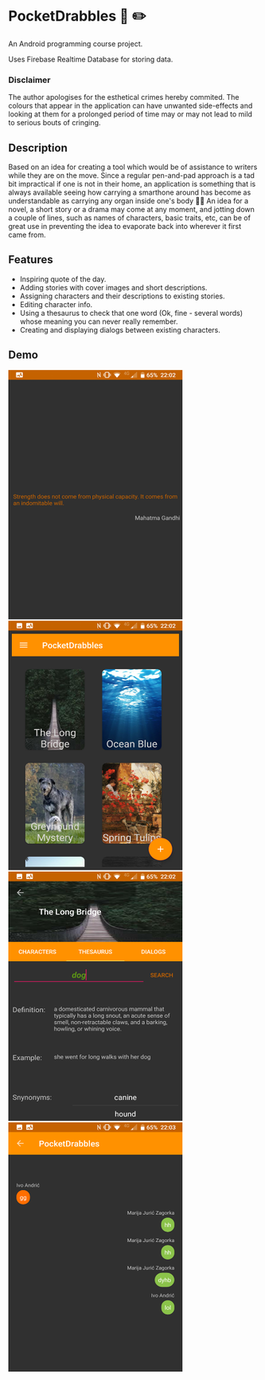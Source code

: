# PocketDrabbles :notebook: :pencil2:

An Android programming course project. 

Uses Firebase Realtime Database for storing data.

### Disclaimer

The author apologises for the esthetical crimes hereby commited. The colours that appear in the application can have unwanted side-effects and looking at them for a prolonged period of time may or may not lead to mild to serious bouts of cringing.

## Description

Based on an idea for creating a tool which would be of assistance to writers while they are on the move.
Since a regular pen-and-pad approach is a tad bit impractical if one is not in their home, an application is something that is always available 
seeing how carrying a smarthone around has become as understandable as carrying any organ inside one's body :woman_shrugging:
An idea for a novel, a short story or a drama may come at any moment, and jotting down a couple of lines, such as names of characters, basic traits, etc, can be
of great use in preventing the idea to evaporate back into wherever it first came from. 

## Features

- Inspiring quote of the day.
- Adding stories with cover images and short descriptions.
- Assigning characters and their descriptions to existing stories.
- Editing character info.
- Using a thesaurus to check that one word (Ok, fine - several words) whose meaning you can never really remember.
- Creating and displaying dialogs between existing characters.

## Demo

<img src="quote.png" width="350" height="500"/> <img src="stories.png" width="350" height="500"/>
<img src="thesaurus.png" width="350" height="500"/>
<img src="dialog.png" width="350" height="500"/>
